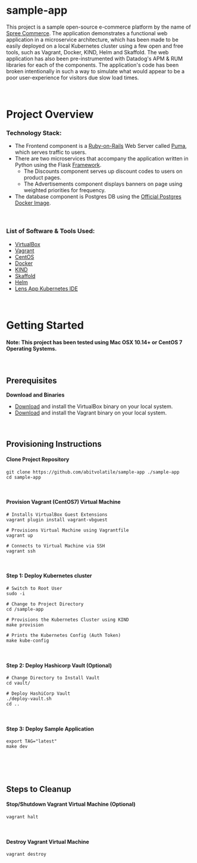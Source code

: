 # sample-app<br>
This project is a sample open-source e-commerce platform by the name of [Spree Commerce](https://spreecommerce.org/). The application demonstrates a functional web application in a microservice architecture, which has been made to be easily deployed on a local Kubernetes cluster using a few open and free tools, such as Vagrant, Docker, KIND, Helm and Skaffold. The web application has also been pre-instrumented with Datadog's APM & RUM libraries for each of the components. The application's code has been broken intentionally in such a way to simulate what would appear to be a poor user-experience for visitors due slow load times.
<br><br><br>


# Project Overview

### Technology Stack:
* The Frontend component is a [Ruby-on-Rails](https://rubyonrails.org/) Web Server called [Puma](https://github.com/puma/puma), which serves traffic to users.
* There are two microservices that accompany the application written in Python using the Flask [Framework](https://flask.palletsprojects.com/en/1.1.x/).
  * The Discounts component serves up discount codes to users on product pages.
  * The Advertisements component displays banners on page using weighted priorities for frequency.
* The database component is Postgres DB using the [Official Postgres Docker Image](https://hub.docker.com/_/postgres).
<br><br><br>


### List of Software & Tools Used:
* [VirtualBox](https://www.virtualbox.org/)
* [Vagrant](https://www.vagrantup.com/)
* [CentOS](https://www.centos.org/)
* [Docker](https://www.docker.com/)
* [KIND](https://kind.sigs.k8s.io/)
* [Skaffold](https://skaffold.dev/)
* [Helm](https://helm.sh/)
* [Lens App Kubernetes IDE](https://k8slens.dev/)
<br><br><br>


# Getting Started

#### Note: This project has been tested using Mac OSX 10.14+ or CentOS 7 Operating Systems.
<br>

## Prerequisites

**Download and Binaries**
* [Download](https://www.virtualbox.org/wiki/Downloads) and install the VirtualBox binary on your local system.
* [Download](https://www.vagrantup.com/downloads) and install the Vagrant binary on your local system.
<br><br><br>


## Provisioning Instructions

#### Clone Project Repository
```
git clone https://github.com/abitvolatile/sample-app ./sample-app
cd sample-app
```
<br>

#### Provision Vagrant (CentOS7) Virtual Machine
```
# Installs VirtualBox Guest Extensions
vagrant plugin install vagrant-vbguest

# Provisions Virtual Machine using Vagrantfile
vagrant up

# Connects to Virtual Machine via SSH
vagrant ssh
```
<br>

#### Step 1: Deploy Kubernetes cluster
```
# Switch to Root User
sudo -i

# Change to Project Directory
cd /sample-app

# Provisions the Kubernetes Cluster using KIND
make provision

# Prints the Kubernetes Config (Auth Token)
make kube-config
```
<br>

#### Step 2: Deploy Hashicorp Vault (Optional)
```
# Change Directory to Install Vault
cd vault/

# Deploy HashiCorp Vault
./deploy-vault.sh
cd ..
```
<br>

#### Step 3: Deploy Sample Application
```
export TAG="latest"
make dev
```
<br><br><br>


## Steps to Cleanup

#### Stop/Shutdown Vagrant Virtual Machine (Optional)
```
vagrant halt
```
<br>

#### Destroy Vagrant Virtual Machine
```
vagrant destroy
```